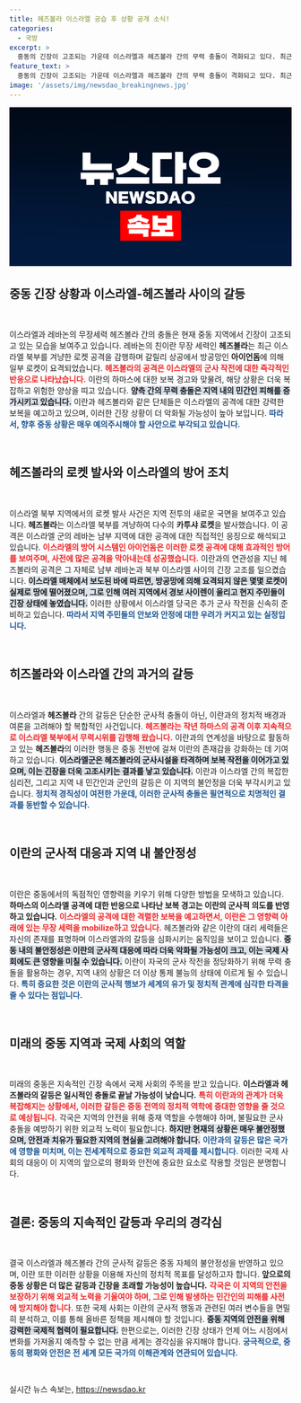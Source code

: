 ```yaml
---
title: 헤즈볼라 이스라엘 공습 후 상황 공개 소식!
categories:
  - 국방
excerpt: >
  중동의 긴장이 고조되는 가운데 이스라엘과 헤즈볼라 간의 무력 충돌이 격화되고 있다. 최근 로켓 공격과 공습이 이어지며 갈등의 불씨가 더욱 커지고, 이란의 보복 예고가 상황을 한층 위태롭게 하고 있다. 클릭하여 더 자세한 내용을 확인해 보세요!
feature_text: >
  중동의 긴장이 고조되는 가운데 이스라엘과 헤즈볼라 간의 무력 충돌이 격화되고 있다. 최근 로켓 공격과 공습이 이어지며 갈등의 불씨가 더욱 커지고, 이란의 보복 예고가 상황을 한층 위태롭게 하고 있다. 클릭하여 더 자세한 내용을 확인해 보세요!
image: '/assets/img/newsdao_breakingnews.jpg'
---
```


<p><img src="/assets/img/newsdao_breakingnews.jpg" alt="flaretime 속보" /></p>

<h2 data-ke-size="size26">중동 긴장 상황과 이스라엘-헤즈볼라 사이의 갈등</h2>

<p data-ke-size="size16">&nbsp;</p>

<p>이스라엘과 레바논의 무장세력 헤즈볼라 간의 충돌은 현재 중동 지역에서 긴장이 고조되고 있는 모습을 보여주고 있습니다. 레바논의 친이란 무장 세력인 <b>헤즈볼라</b>는 최근 이스라엘 북부를 겨냥한 로켓 공격을 감행하며 갈릴리 상공에서 방공망인 <b>아이언돔</b>에 의해 일부 로켓이 요격되었습니다. <b><span style="color: #ee2323;">헤즈볼라의 공격은 이스라엘의 군사 작전에 대한 즉각적인 반응으로 나타났습니다.</span></b> 이란의 하마스에 대한 보복 경고와 맞물려, 해당 상황은 더욱 복잡하고 위험한 양상을 띠고 있습니다. <b><span style="background-color: #21538527;">양측 간의 무력 충돌은 지역 내의 민간인 피해를 증가시키고 있습니다.</span></b> 이란과 헤즈볼라와 같은 단체들은 이스라엘의 공격에 대한 강력한 보복을 예고하고 있으며, 이러한 긴장 상황이 더 악화될 가능성이 높아 보입니다. <b><span style="color: #1a5490;">따라서, 향후 중동 상황은 매우 예의주시해야 할 사안으로 부각되고 있습니다.</span></b></p>

<p data-ke-size="size16">&nbsp;</p>

<h2 data-ke-size="size26">헤즈볼라의 로켓 발사와 이스라엘의 방어 조치</h2>

<p data-ke-size="size16">&nbsp;</p>

<p>이스라엘 북부 지역에서의 로켓 발사 사건은 지역 전투의 새로운 국면을 보여주고 있습니다. <b>헤즈볼라</b>는 이스라엘 북부를 겨냥하여 다수의 <b>카투샤 로켓</b>을 발사했습니다. 이 공격은 이스라엘 군의 레바논 남부 지역에 대한 공격에 대한 직접적인 응징으로 해석되고 있습니다. <b><span style="color: #ee2323;">이스라엘의 방어 시스템인 아이언돔은 이러한 로켓 공격에 대해 효과적인 방어를 보여주며, 사전에 많은 공격을 막아내는데 성공했습니다.</span></b> 이란과의 연관성을 지닌 헤즈볼라의 공격은 그 자체로 남부 레바논과 북부 이스라엘 사이의 긴장 고조를 일으켰습니다. <b><span style="background-color: #21538527;">이스라엘 매체에서 보도된 바에 따르면, 방공망에 의해 요격되지 않은 몇몇 로켓이 실제로 땅에 떨어졌으며, 그로 인해 여러 지역에서 경보 사이렌이 울리고 현지 주민들이 긴장 상태에 놓였습니다.</span></b> 이러한 상황에서 이스라엘 당국은 추가 군사 작전을 신속히 준비하고 있습니다. <b><span style="color: #1a5490;">따라서 지역 주민들의 안보와 안정에 대한 우려가 커지고 있는 실정입니다.</span></b></p>

<p data-ke-size="size16">&nbsp;</p>

<h2 data-ke-size="size26">히즈볼라와 이스라엘 간의 과거의 갈등</h2>

<p data-ke-size="size16">&nbsp;</p>

<p>이스라엘과 <b>헤즈볼라</b> 간의 갈등은 단순한 군사적 충돌이 아닌, 이란과의 정치적 배경과 여론을 고려해야 할 복합적인 사건입니다. <b><span style="color: #ee2323;">헤즈볼라는 작년 하마스의 공격 이후 지속적으로 이스라엘 북부에서 무력시위를 감행해 왔습니다.</span></b> 이란과의 연계성을 바탕으로 활동하고 있는 <b>헤즈볼라</b>의 이러한 행동은 중동 전반에 걸쳐 이란의 존재감을 강화하는 데 기여하고 있습니다. <b><span style="background-color: #21538527;">이스라엘군은 헤즈볼라의 군사시설을 타격하며 보복 작전을 이어가고 있으며, 이는 긴장을 더욱 고조시키는 결과를 낳고 있습니다.</span></b> 이란과 이스라엘 간의 복잡한 심리전, 그리고 지역 내 민간인과 군인의 갈등은 이 지역의 불안정을 더욱 부각시키고 있습니다. <b><span style="color: #1a5490;">정치적 경직성이 여전한 가운데, 이러한 군사적 충돌은 필연적으로 치명적인 결과를 동반할 수 있습니다.</span></b></p>

<p data-ke-size="size16">&nbsp;</p>

<h2 data-ke-size="size26">이란의 군사적 대응과 지역 내 불안정성</h2>

<p data-ke-size="size16">&nbsp;</p>

<p>이란은 중동에서의 독점적인 영향력을 키우기 위해 다양한 방법을 모색하고 있습니다. <b>하마스의 이스라엘 공격에 대한 반응으로 나타난 보복 경고는 이란의 군사적 의도를 반영하고 있습니다.</b> <b><span style="color: #ee2323;">이스라엘의 공격에 대한 격렬한 보복을 예고하면서, 이란은 그 영향력 아래에 있는 무장 세력을 mobilize하고 있습니다.</span></b> 헤즈볼라와 같은 이란의 대리 세력들은 자신의 존재를 표명하며 이스라엘과의 갈등을 심화시키는 움직임을 보이고 있습니다. <b><span style="background-color: #21538527;">중동 내의 불안정성은 이란의 군사적 대응에 따라 더욱 악화될 가능성이 크고, 이는 국제 사회에도 큰 영향을 미칠 수 있습니다.</span></b> 이란이 자국의 군사 작전을 정당화하기 위해 무력 충돌을 활용하는 경우, 지역 내의 상황은 더 이상 통제 불능의 상태에 이르게 될 수 있습니다. <b><span style="color: #1a5490;">특히 중요한 것은 이란의 군사적 행보가 세계의 유가 및 정치적 관계에 심각한 타격을 줄 수 있다는 점입니다.</span></b></p>

<p data-ke-size="size16">&nbsp;</p>

<h2 data-ke-size="size26">미래의 중동 지역과 국제 사회의 역할</h2>

<p data-ke-size="size16">&nbsp;</p>

<p>미래의 중동은 지속적인 긴장 속에서 국제 사회의 주목을 받고 있습니다. <b>이스라엘과 헤즈볼라의 갈등은 일시적인 충돌로 끝날 가능성이 낮습니다.</b> <b><span style="color: #ee2323;">특히 이란과의 관계가 더욱 복잡해지는 상황에서, 이러한 갈등은 중동 전역의 정치적 역학에 중대한 영향을 줄 것으로 예상됩니다.</span></b> 각국은 지역의 안전을 위해 중재 역할을 수행해야 하며, 불필요한 군사 충돌을 예방하기 위한 외교적 노력이 필요합니다. <b><span style="background-color: #21538527;">하지만 현재의 상황은 매우 불안정했으며, 안전과 치유가 필요한 지역의 현실을 고려해야 합니다.</span></b> <b><span style="color: #1a5490;">이란과의 갈등은 많은 국가에 영향을 미치며, 이는 전세계적으로 중요한 외교적 과제를 제시합니다.</span></b> 이러한 국제 사회의 대응이 이 지역의 앞으로의 평화와 안전에 중요한 요소로 작용할 것임은 분명합니다.</p>

<p data-ke-size="size16">&nbsp;</p>

<h2 data-ke-size="size26">결론: 중동의 지속적인 갈등과 우리의 경각심</h2>

<p data-ke-size="size16">&nbsp;</p>

<p>결국 이스라엘과 헤즈볼라 간의 군사적 갈등은 중동 자체의 불안정성을 반영하고 있으며, 이란 또한 이러한 상황을 이용해 자신의 정치적 목표를 달성하고자 합니다. <b>앞으로의 중동 상황은 더 많은 갈등과 긴장을 초래할 가능성이 높습니다.</b> <b><span style="color: #ee2323;">각국은 이 지역의 안전을 보장하기 위해 외교적 노력을 기울여야 하며, 그로 인해 발생하는 민간인의 피해를 사전에 방지해야 합니다.</span></b> 또한 국제 사회는 이란의 군사적 행동과 관련된 여러 변수들을 면밀히 분석하고, 이를 통해 올바른 정책을 제시해야 할 것입니다. <b><span style="background-color: #21538527;">중동 지역의 안전을 위해 강력한 국제적 협력이 필요합니다.</span></b> 한편으로는, 이러한 긴장 상태가 언제 어느 시점에서 변화를 가져올지 예측할 수 없는 만큼 세계는 경각심을 유지해야 합니다. <b><span style="color: #1a5490;">궁극적으로, 중동의 평화와 안전은 전 세계 모든 국가의 이해관계와 연관되어 있습니다.</span></b></p>

<p data-ke-size="size16">&nbsp;</p>
실시간 뉴스 속보는, <a href="https://newsdao.kr" rel="dofollow">https://newsdao.kr</a>


